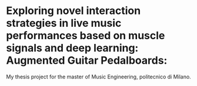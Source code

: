 # Exploring novel interaction strategies in live music performances based on muscle signals and deep learning: Augmented Guitar Pedalboards: 
My thesis project for the master of Music Engineering, politecnico di Milano.

